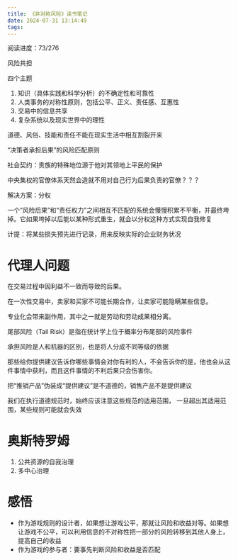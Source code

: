 ```yaml
---
title: 《非对称风险》读书笔记
date: 2024-07-31 13:14:49
tags:
---
```


阅读进度：73/276

风险共担

四个主题

1. 知识（具体实践和科学分析）的不确定性和可靠性
2. 人类事务的对称性原则，包括公平、正义、责任感、互惠性
3. 交易中的信息共享
4. 复杂系统以及现实世界中的理性

道德、风俗、技能和责任不能在现实生活中相互割裂开来

“决策者承担后果”的风险匹配原则

社会契约：贵族的特殊地位源于他对其领地上平民的保护

中央集权的官僚体系天然会造就不用对自己行为后果负责的官僚？？？

解决方案：分权

一个“风险后果”和“责任权力”之间相互不匹配的系统会慢慢积累不平衡，并最终垮掉。它如果垮掉以后能以某种形式重生，就会以分权这种方式实现自我修复



计提：将某些损失预先进行记录，用来反映实际的企业财务状况

# 代理人问题

在交易过程中因利益不一致而导致的后果。

在一次性交易中，卖家和买家不可能长期合作，让卖家可能隐瞒某些信息。





专业化会带来副作用，其中之一就是劳动和劳动成果相分离。

尾部风险（Tail Risk）是指在统计学上位于概率分布尾部的风险事件

承担风险是人和机器的区别，也是将人分成不同等级的依据



那些给你提供建议告诉你哪些事情会对你有利的人，不会告诉你的是，他也会从这件事情中获利，而且这件事情的不利后果只会伤害你。



把“推销产品”伪装成“提供建议”是不道德的，销售产品不是提供建议

我们在执行道德规范时，始终应该注意这些规范的适用范围， 一旦超出其适用范围，某些规则可能就会失效

# 奥斯特罗姆

1. 公共资源的自我治理
2. 多中心治理

# 感悟

- 作为游戏规则的设计者，如果想让游戏公平，那就让风险和收益对等。如果想让游戏不公平，可以利用信息的不对称性把一部分的风险转移到其他人身上，提高自己的收益
- 作为游戏的参与者：要事先判断风险和收益是否匹配
